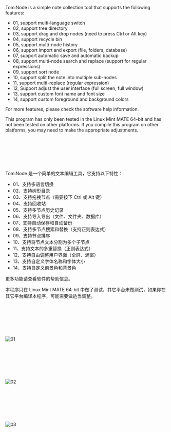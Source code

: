 TomiNode is a simple note collection tool that supports the following features:

- 01, support multi-language switch
- 02, support tree directory
- 03, support drag and drop nodes (need to press Ctrl or Alt key)
- 04, support recycle bin
- 05, support multi-node history
- 06, support import and export (file, folders, database)
- 07, support automatic save and automatic backup
- 08, support multi-node search and replace (support for regular expressions)
- 09, support sort node
- 10, support split the note into multiple sub-nodes
- 11, support multi-replace (regular expression)
- 12, Support adjust the user interface (full screen, full window)
- 13, support custom font name and font size
- 14, support custom foreground and background colors


For more features, please check the software help information.

This program has only been tested in the Linux Mint MATE 64-bit and has not been tested on other platforms. If you compile this program on other platforms, you may need to make the appropriate adjustments.

　

　

　

TomiNode 是一个简单的文本编辑工具，它支持以下特性：

- 01、支持多语言切换
- 02、支持树形目录
- 03、支持拖拽节点（需要按下 Ctrl 或 Alt 键）
- 04、支持回收站
- 05、支持多节点历史记录
- 06、支持导入导出（文件、文件夹、数据库）
- 07、支持自动保存和自动备份
- 08、支持多节点搜索和替换（支持正则表达式）
- 09、支持节点排序
- 10、支持将节点文本分割为多个子节点
- 11、支持文本的多重替换（正则表达式）
- 12、支持自由调整用户界面（全屏、满窗）
- 13、支持自定义字体名称和字体大小
- 14、支持自定义前景色和背景色

更多功能请查看软件的帮助信息。

本程序只在 Linux Mint MATE 64-bit 中做了测试，其它平台未做测试，如果你在其它平台编译本程序，可能需要做适当调整。

　

　

　


![01](https://github.com/tomitomy/TomiNote/blob/master/images/01.gif)

　

　

　


![02](https://github.com/tomitomy/TomiNote/blob/master/images/02.gif)

　

　

　


![03](https://github.com/tomitomy/TomiNote/blob/master/images/03.gif)
